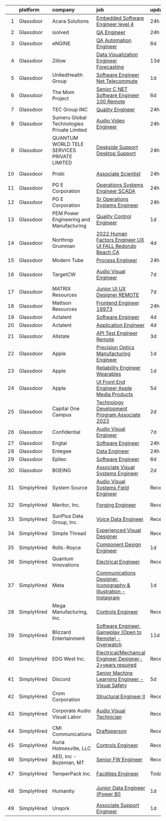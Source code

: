 

|    | platform    | company                                     | job                                                                                                                                                                                                                                                                                                                                                                                                                                                                                                                                                                                                                                                                                                                                                                                                                                                                                                                                                                                                                                                                                                                                                                                                                                                                                                                                                                                                                                                                                                                            | update_time   | location                   |
|---:|:------------|:--------------------------------------------|:-------------------------------------------------------------------------------------------------------------------------------------------------------------------------------------------------------------------------------------------------------------------------------------------------------------------------------------------------------------------------------------------------------------------------------------------------------------------------------------------------------------------------------------------------------------------------------------------------------------------------------------------------------------------------------------------------------------------------------------------------------------------------------------------------------------------------------------------------------------------------------------------------------------------------------------------------------------------------------------------------------------------------------------------------------------------------------------------------------------------------------------------------------------------------------------------------------------------------------------------------------------------------------------------------------------------------------------------------------------------------------------------------------------------------------------------------------------------------------------------------------------------------------|:--------------|:---------------------------|
|  1 | Glassdoor   | Acara Solutions                             | [Embedded Software Engineer level 4](https://www.glassdoor.com/partner/jobListing.htm?pos=121&ao=1110586&s=58&guid=00000182aa9afccf8af006e7a21e44e9&src=GD_JOB_AD&t=SR&vt=w&ea=1&cs=1_32ff32c8&cb=1660719660674&jobListingId=1008075044172&cpc=44CD5376B8534B8F&jrtk=3-0-1gal9lv7q2g8m001-1gal9lv8e28uu000-ed7cc2a16f95851d--6NYlbfkN0BQuJXpfawXtfhwzLerQhC04iCxGrelUvn_xttDeop7CMmG32gURwRxm542mwoFEh47rThaSUvEI6OXN5qxxV2UGEAlTXVmfiIvPlrBrEM-NYPhx_mLI7umDAZQJYAsEkk9rIfgaqGBaQB6UrdXmeF-k1Oh5kzj1BF5ra9EaN8GlclWZFvZtsCe_ACdNez0-lNV9iPqwBUCg8UHIJF3iIasmFkaf_tDixu31ZlF7o0AEmVIiVz3dVCsrR_-jOT50Zx2PzW0o6fgOYx34Jqr2sDCCBJrndkIMqha2-QhMBX7h8_QJOghixzDV9Br_6cMjg5LFGEYoL09xd2hamDrRZDxm1Pjp-enxvjUUic9ElmZvb6UbMaK_8cvxYtUTbnJVD8scE3bE2U9BZwdbfDhpcHHhvNcSswWmmH7ZCXCnXr_upei5xOZS7csehBAWZKq4Cpr_p0m8SXiLqMXFcH-TW5TqGWO-tgbRh8sat_ng600wbSkntfBE_TxIvbDsxxhAcoSX2WzYu7BzDXvh572s9-cy9IPLDElx5CjxAVaRQtrIpuLNv7E7SqxjjK_MALEG7oKElC9S_athFWNeLzDSR3H3QKsZKwA23_CysZ3AGD1wKHK32D-mxr-w2uck-RQzAJwCYGJ67NrENlELJt3Yahhvx_ZW0nY3DED58953QgGcmVDNN2DPg80xwsHritnNqrF1J1Cfoa9MEFt7F2Z66YgUo56fTrRi9BWByxtRvrozg%3D%3D)                                                                                                                                                                                                                                                                                                                                                                                                      | 24h           | Grand Prairie, TX          |
|  2 | Glassdoor   | isolved                                     | [QA Engineer](https://www.glassdoor.com/partner/jobListing.htm?pos=111&ao=1110586&s=58&guid=00000182aa9afccf8af006e7a21e44e9&src=GD_JOB_AD&t=SR&vt=w&ea=1&cs=1_4534bf9d&cb=1660719660673&jobListingId=1008074399441&cpc=0C139D4CAD5A6DB2&jrtk=3-0-1gal9lv7q2g8m001-1gal9lv8e28uu000-71bae4208371021f--6NYlbfkN0BEiXzCIwcbKr5ayBEkunnsXndc8R7OHjtGbRXojM3MoXlr7HGJXBB6IKrFI0bGnwWRR5mTZoqQ_kZq-PgjviKXlibF-aNQijJ3lM5iyvP3LYDA4T4yU8y_B1MuNDuKFv9h_KHN8yqtQLgbAyNwJci-4uJQO0Wvh-RxqCXoZF-u5eF1c45wVOgpiV9NazwBhuUAwnHcIFswDEnGL0R78NfuXRjGkAOajoKWyo6v_VCOJ45V9fp3K_GeQ7sHZMEG8x0ViTvYW8OAsctlnWQ9aBjpwYh6CBZlBFl4HVnBZY3b5jotoNFoQSAEDglFKWtOMtnCJVADcvfDpkP6AMaosOPS0hj1GX8Xj96Lxhmoruf5AoFS-W-mitE8KLQiEKxgn6w8p6ZNIfDUoZWutC10GQDSRt86e9Os4df2wWc2gGTgMbgz-SCeLaWrzbowRz5eE9iGeEVoQHs0Ln3G4AuFlFwedzdZH-3-KRsP_gZgU-hCW9xlg0ZMt7o-hCu4ayHgkLhAUIHo26mh44Y-bNmK6KiQxffdDZ4tur5ZAMMbbGTccWGxt4WmzNnw)                                                                                                                                                                                                                                                                                                                                                                                                                                                                                                                                                                                                                         | 24h           | Remote                     |
|  3 | Glassdoor   | eNGINE                                      | [QA Automation Engineer](https://www.glassdoor.com/partner/jobListing.htm?pos=127&ao=1110586&s=58&guid=00000182aa9afccf8af006e7a21e44e9&src=GD_JOB_AD&t=SR&vt=w&ea=1&cs=1_4feeb7e7&cb=1660719660675&jobListingId=1008065534059&cpc=C4A69CCDBB3B9599&jrtk=3-0-1gal9lv7q2g8m001-1gal9lv8e28uu000-5225850bfbe8d169--6NYlbfkN0CM72iPWblhTK_jhJfJxLWIuoC99VqbpyV49Itn1AUN0-11EOCsDA6xOfpz_HI8_xBuRK_Kn15BpUFXs_kBGLVW6zNknNOdzBSPJ5PA69juk1nthykIFtZNgoJPwR8tmS47v6XindvsCwyKef-sy78nYauoLeBYsVfnpSTXJ-r0FUcJju0ZeF6-9yGTP_lNWMCv52p-50jPfIknuniIXAhBV5vLciL62zo8FQm24BviVecGmGlQiBzBbSgkXDCayp_IBt4vHOea7uq1uDIgiuNVsPdDuhMWq0eCLMOpDQvmG3HDm1DS8tqeCs8xu33CpKXHZF9jfxksrcDM15E2472TionrHBq12FIpzuVGvg_f8RPlnCyYc7yc3Gojyq6zQWDDCFHrUQE4TP4LS1pkMhbIKWTppoYLFi00iiroRrJDE7S4ayHU9kh_Kl0XE6Rn1OSg7ARQaNh23P9066mQMcEMleZvTtosBZbc4hzWwA2rCHicxuD-u8FJ4QgswRYWnNjVPigJCBQKjw%3D%3D)                                                                                                                                                                                                                                                                                                                                                                                                                                                                                                                                                                                                                                                  | 6d            | Remote                     |
|  4 | Glassdoor   | Zillow                                      | [Data Visualization Engineer  Forecasting](https://www.glassdoor.com/partner/jobListing.htm?pos=109&ao=1110586&s=58&guid=00000182aa9afccf8af006e7a21e44e9&src=GD_JOB_AD&t=SR&vt=w&cs=1_e883101d&cb=1660719660673&jobListingId=1008050640488&cpc=59DEFF8D475298C3&jrtk=3-0-1gal9lv7q2g8m001-1gal9lv8e28uu000-2ae23810c9ef7b9b--6NYlbfkN0ANMurRYyPEXg08u6OamUd1Mvhk-zhFSGYIZgoJR86UvQ_x0FKK8TrZZD49G3rLjS88mGDcf8NVeeiugYCQbEPlXfgYkaWc_zqHP6xMfbDuzsesehu5vOGQYnpr7aRSAxocqvC66zpFH0AcQWqFWce1klK-5gvMyJH0LBs6SoBAy-4Ep1S9ItArFja1RxEKkvUUGLVWNaCKArsyE5FLUrn-6DD7uWVxeR5twMBc2b6JbXsu9Vvohpi43x3HHKR757b9LxkvOpZyasS8_dThAGmqZ6IiUFhVoqk42OsOlY41p0oqwdMpO-PWS5925dDfq6GQnAg2BxXhGK8orkv8jBHrmhtv0SBoMPWvkpxAsxdpyqgIDxsQZzocWflwvltHPMtu4PNS6028Pq13AmPmXjiCa1xtk2drWwm5VrUfGE_EB_-wpKBf1Sk97MkSSjlSgdfgRNwIqNnhtakw31c95uF2x_6hWslnP6yXDufp4G3GEVxgMe708DRe_imAkE57W3LjJRT3Axaaams_g-dLUhtwEgYdHdZu1JtqHeNQKWC9k3ckiyBRVqlpkqt6q2eyKSmaDZNlqjbemtWrTNpXpXE0p88vXuWQzagWrGnCAdz1yQHXHbWExCEK_7_30cp5OhMdYGTHNdd9435tx9Lj1IZ_igYxkr4zRxvGkwdIFtwsnJjakAvrFzu2dxBb0M-_IOkv-OB-r1xI2A2O8anof9dg0tnlfmEfrM0lb9mel1r1s7nkB5NqnnXQ3ZKP33uRGrTvEy4BhN-oX3Ko1F9Ivx_TqXtvvCD8CHnepBp3epOrnV0hhp2t8i0UUQZgwMr7Qqkk05fXvFVwHu-j9jtEgKXsm3O1Ca-9eAt6doaWwDmJs_0KtHGpra3K5OOuauGKPdx-gFFQDtgA5gmruGKnmwjLgoUDiAPwIBw%3D)                                                                                                                                                                                                                   | 13d           | Irvine, CA                 |
|  5 | Glassdoor   | UnitedHealth Group                          | [Software Engineer   Net    Telecommute](https://www.glassdoor.com/partner/jobListing.htm?pos=105&ao=1110586&s=58&guid=00000182aa9afccf8af006e7a21e44e9&src=GD_JOB_AD&t=SR&vt=w&cs=1_e64fd466&cb=1660719660672&jobListingId=1008071858726&cpc=63E4514951618C5C&jrtk=3-0-1gal9lv7q2g8m001-1gal9lv8e28uu000-6120c050a256e37c--6NYlbfkN0C8O9VKdOj_1Zh75e9_CvYhSsWVxS1Pvi5WUWhsf4w7FIc3O6B0uG3ldAQAeoX1goooQ21K-zTaMnitCxdNtGcQsQF7Pz0oh_P9Agj5MhSTpM8sQtYnWmCnuCBEn8o2LnP6mR6pgjmPZrt1Qnwpoc-h9LYey_m7QJA57P8CPGYdrt_nXdwtNrs0T0CeZxt_PTHuaYbjfihUScoQ8RVm1-WXGfcO6X0NgvDKsDY_YTy7Z340pCyWQiPXrflAKRniOoPkDo5LQfbCTSiHp90rAhEjNfTYg0EWZ6Rq-U4qSDt6CIzgijL3wF9wA6aNmvi1WivuVriUXEkbX-k6Si9mzyyfkWmoZfApzJYA5kafJEEvp62KnkFVzDsAjhAvwIsdVlauujD5Idj6XKfHjVC2BLV5QOeqCJCUfUsFSJVDtsq03aTWqWr7E2LxGDjwPA5W5zo%3D)                                                                                                                                                                                                                                                                                                                                                                                                                                                                                                                                                                                                                                                                                                                     | 1d            | Eden Prairie, MN           |
|  6 | Glassdoor   | The Mom Project                             | [Senior C   NET Software Engineer  100  Remote ](https://www.glassdoor.com/partner/jobListing.htm?pos=125&ao=1110586&s=58&guid=00000182aa9afccf8af006e7a21e44e9&src=GD_JOB_AD&t=SR&vt=w&cs=1_055f170b&cb=1660719660675&jobListingId=1008065548825&cpc=4F748F1840550ABC&jrtk=3-0-1gal9lv7q2g8m001-1gal9lv8e28uu000-1a91fb3bff00f303--6NYlbfkN0BDp_epf89aHDQhKpPegNJQ_ldQpEFZQsM9OcONMGxWx6pU56EKHF58QjVdAUvn2gUH0g3Y73SwIdQiXETEETh-rV5YLzVmPuibibLbfUU7d4WW09N0y68GNDnHZS-FZlPws88Ar_ZYrWlp977bRkMOOPzZF-xBvfEmxFB73eeH5va8vCJdK6az7nY27avTnOj5z3bgNRK0qd-gjZrG7fHfr9tLB15QZ11nr8jP7p8nRcl4BRQxVe8nYQGxljC1k_mK7RVuYT2SOYgbmB4ljP5utduMd5AaqpmW-sl2f7cnlC4d7HLRKIAksZOucCRaotZXQjGsyn88BOyozpM9ZVHtujokoKweHPuruNpxH-aNGEXWDGAAKIWnorO1W2VAqJg4KLszeutUaHwVyoCkLTS05ZXdmZckVRKuXYiUdOXHPo4PpYxSYoteuFeYKjpENpJWM-cyuBL7c92jhkEcvn54uhMgPvLUEXfj-4KTcJxIcNG5T3AuBhrCcOZg2rbPw4om_PmOiqFx1jdu15x31wMMCi3SFFhdNi3xSmcpkY6aC4jA5zRGtU1LVDYQhaS6G6BsGLozIR2bmQ%3D%3D)                                                                                                                                                                                                                                                                                                                                                                                                                                                                                                                                                               | 6d            | Remote                     |
|  7 | Glassdoor   | TEC Group INC                               | [Quality Engineer](https://www.glassdoor.com/partner/jobListing.htm?pos=130&ao=1110586&s=58&guid=00000182aa9afccf8af006e7a21e44e9&src=GD_JOB_AD&t=SR&vt=w&ea=1&cs=1_94043a46&cb=1660719660675&jobListingId=1008074500366&cpc=1CBFC3E34E2A31FF&jrtk=3-0-1gal9lv7q2g8m001-1gal9lv8e28uu000-23a2651ea7b0e2bb--6NYlbfkN0B8vS6bc36DTHGspma0udV7AmwBIJajZEXkYJEux8KgPmqjBA99AH3tqvDFkChi23fCQ9mWlaBQa9Uqb5EeS8wTnSXZxe3ZfuOIJ6-YCDuYPxm_z6NWGTL3Qm_qPiLJ1-bkh4x1tL46hpVJZz3pbXOz-8nuHztUAqMe2TE69H-jrLFIkudFRVpOz98S_3nYYC-wEfDDF6QZQHCeR7PPoWc7xGpbvu2YdA-AjUUwQm6KqfUlnKSELi5ioz1j3mWEP1NfXMTr6qJQBKpoDh7EadhRkDGUCY2__z6Vd76hKBW95VucJGrw8ETXI4ksRVSDyT54WnZYNGOS-J9a3RDVBlVyC5eUepIzRFzyKZf1qRVIXlzlSIKNVIpECQ7fBJTTpKprkeQogNO3T7NqhfUhp86kHp0ZvSstnqRsuteOcGdbSfv_7V4w2k4B0e91wfFU7hQj7MsABh5zzCNzpJzVK7LUPtslVyw_lfWx2jnoENEc3Jje-DMiEXeZx0RbSU3kU5PrTjV61ZyPwG4U5bTWXJSh)                                                                                                                                                                                                                                                                                                                                                                                                                                                                                                                                                                                                                                                    | 24h           | Morton, IL                 |
|  8 | Glassdoor   | Sumeru Global Technologies Private Limited  | [Audio Video Engineer](https://www.glassdoor.com/partner/jobListing.htm?pos=107&ao=1110586&s=58&guid=00000182aa9afccf8af006e7a21e44e9&src=GD_JOB_AD&t=SR&vt=w&ea=1&cs=1_82df1951&cb=1660719660673&jobListingId=1008073838240&cpc=59DEFF8D475298C3&jrtk=3-0-1gal9lv7q2g8m001-1gal9lv8e28uu000-da3b9b7d1be3f130--6NYlbfkN0AmhdkPW55Z5-HNKVFLI99M9GrkOAJIP80F6tGsy2tnFhyJbPfEMNceW-zJpZGbw9rG217TA0NdQDBiNYoKexhRe1wQTx7eKM92WFUd2B-FUiBKZaHD_bsm97ILlRZdVJfEvVR1tFkZyYjWu3HE1aOsOgfmkGZgbErllWojfIavBqBj3x60OgWz_e_lPUZBCN_0loYIgSsyl6JcspUvZ0c4n5VBifo-4Rx-a4gduvYQoZS9wj4q8M4A1rgIhwdDpwl1egzj3NwNB0uf4TXo2g3I_QjOjefxsJEooph8l0GN1z3xwKYBF8REU99SbP3KgrKYub0HEkvAQNO_8utSyqeBYHcyGHPiO11i0RqjrfhxZPl2dLKi3KZXxwlQ-0HuVV-VvrQKM9a13dOWMRDEEYLzUp2vN2AwGO2FIRoHtsmqfi9HsMigZko9nZRPPIvI6-Cjo9POyKD3TN8xiM1XG69jm8KCl_MtLw80sGJuKSkrWT5rcuH5gReu_vpIkUmvb2Q4VPeHsPtA7g%3D%3D)                                                                                                                                                                                                                                                                                                                                                                                                                                                                                                                                                                                                                                                    | 24h           | Baltimore, MD              |
|  9 | Glassdoor   | QUANTUM WORLD TELE SERVICES PRIVATE LIMITED | [Deskside Support Desktop Support](https://www.glassdoor.com/partner/jobListing.htm?pos=116&ao=1110586&s=58&guid=00000182aa9afccf8af006e7a21e44e9&src=GD_JOB_AD&t=SR&vt=w&ea=1&cs=1_ffc2fe33&cb=1660719660674&jobListingId=1008073635041&cpc=3BA4CE39D5B5DEF5&jrtk=3-0-1gal9lv7q2g8m001-1gal9lv8e28uu000-121879bb41a6141a--6NYlbfkN0CuPs7_YxKcrSFeECY3Kp_2zf9SovV6iRK_2DrktFz0qOmh4QpZjnChfB4vvF9-155JlmN-jQSG3QN0BsqdYB7SM9TPR47A9MjndBGq5lm-5cnxXnpwjLqovhsTLWbMmG-TPpo97gtq7VsiStWqFXkCpTWwugV9KHJYnMPJ8JGy6EVnkG7aF5AepOiCe8cxvhFd_c1r-9nAGFkxgD_01pFfmMgNDJu4FaQ9oGjk7hDbicGh0icU6itaFagwwdQ3e-Tac6CiqcOZ4KKYNnf5Ehm35MAhYvF1lK6X2IgSPfE4jyctPEqMJ3lKb8vf3LsZz2diQwo6zOaK8zNvL3zJ_E6oteyyJuqJ0FV2bv_EddUHshwTj3u5S9cIHSjbOjazIFlvC7KVK4eum-IbKD1sdZaQwkvo8CI6DtvRCU2fUMtzO5YoQa0_7qnTyMkPT1GdkYQ5HSJWEPcv-Hr0zga0tFFFgVQNJBS-wuZGPfqeoIJDIj8MTVWcY51OplA4-6MRKTUNMEnb1sS7tw%3D%3D)                                                                                                                                                                                                                                                                                                                                                                                                                                                                                                                                                                                                                                        | 24h           | Orangeburg, SC             |
| 10 | Glassdoor   | Probi                                       | [Associate Scientist](https://www.glassdoor.com/partner/jobListing.htm?pos=101&ao=1110586&s=58&guid=00000182aa9afccf8af006e7a21e44e9&src=GD_JOB_AD&t=SR&vt=w&ea=1&cs=1_98887a58&cb=1660719660672&jobListingId=1008073231810&cpc=E1C07D31E98CBB16&jrtk=3-0-1gal9lv7q2g8m001-1gal9lv8e28uu000-282ceff8fb38e579--6NYlbfkN0AljK1bZHF0ziQdB_tTgX3fJOwo-6G_fvHmNAIzJsGSZxWlUDxdUtPqKupY3ob3xgYpXGKXKJYCBkgMQpDBCjoMNLdhOAy1CcpIYT8C3jie7dLSHptMYo5_NvdK6YbuDIRm_kvikVCupameDRRTMzrSKMMQuKcbsKFmNuS5Nlf2tXX71HYMxuotxqRiECuvR-fzviVY-GCQB_amcu4JNpnQZIOdAlZeYLQ-tpfe2knrMV0XU_ag4Q87TtHN4Q_uy9fCNH8NmK_pje_TSURiFtd-57g2AxsHP5vCPPidd3c3zSPZZPTwpJPuUBTgsq9V_EFKbUln-fpKWOolNmItQbGCwvNeL89pKlFW4DwwNP3nHdhZWKY9jNaiwAftdkhbqwEAiXR-wTl4h8sKtmr8HhjUlpRyUjwB2ye67Rmk_TlgmtfKsP8MBKlLpStaItlFM2GFygclR5560yDrmvJF-B1gulx4JC8IzAZHbgK0ZimWsibJ4qfR6lzL7WZqyl8HGnCkQUFGOEO_AEi0Z430wsSxlWWQ7I1E5EoNfIL5R2iiuFEyXISWNdQqpAHSaqfnx0tTGachtsbgkJXRe231aNKF)                                                                                                                                                                                                                                                                                                                                                                                                                                                                                                                                                                                 | 24h           | Redmond, WA                |
| 11 | Glassdoor   | PG E Corporation                            | [Operations Systems Engineer  SCADA ](https://www.glassdoor.com/partner/jobListing.htm?pos=110&ao=1110586&s=58&guid=00000182aa9afccf8af006e7a21e44e9&src=GD_JOB_AD&t=SR&vt=w&cs=1_011a6099&cb=1660719660673&jobListingId=1008074778564&cpc=39A4E8CE329AB187&jrtk=3-0-1gal9lv7q2g8m001-1gal9lv8e28uu000-120c9438099de527--6NYlbfkN0Dl5O3UwlcwwCSNUOo_pIXFXhqhPgZDNLRFp2hAbMlfu_U7Fdo9AfZuTWJJfdwboLtpazVsGytT2Z4MLypvzs-wMMp2ol0ea75HdDJM-vLW0TuuijB0ytzoopGmPez5IRO1jwbJvMhHv5qRJdnuRYFd-hXaJeHORoDHyFUlrSK_yiSpzBc8ga8A4UsQpe_B0cR19iY7-9V48WncO_vjzX00EXsJNWgXGys1sBwn8_5rrWDvteCn_T2KUjve6j9FM6ph8Tyh3w5w0rLAa0XwoY67b7Th4slEIGgu_ws1FQabcItoofj-BpR7BxEYApPOUiB2J94sqSwqwwPJgA3DMYkmS9wiKrSRZ-yyC2Pw-lnTa0RmeXwLgVGpTf8mcqJfhy_Zmi_X5eXuo7SImgylp14Yo7P1RyjHw22TJqzd7RCRiT57jHo-8pEjVCQn5Wm2nsM%3D)                                                                                                                                                                                                                                                                                                                                                                                                                                                                                                                                                                                                                                                                                                                        | 24h           | Rocklin, CA                |
| 12 | Glassdoor   | PG E Corporation                            | [Sr  Operations Systems Engineer](https://www.glassdoor.com/partner/jobListing.htm?pos=115&ao=1110586&s=58&guid=00000182aa9afccf8af006e7a21e44e9&src=GD_JOB_AD&t=SR&vt=w&cs=1_be95e157&cb=1660719660674&jobListingId=1008074778551&cpc=F583A5AE0DDDFE3A&jrtk=3-0-1gal9lv7q2g8m001-1gal9lv8e28uu000-4dd80efff7f029a6--6NYlbfkN0Dl5O3UwlcwwCSNUOo_pIXFXhqhPgZDNLRFp2hAbMlfu_U7Fdo9AfZuTWJJfdwboLtpazVsGytT2de69uLPHR5jbk2ehXLWgGoB1l2dhQzqgoCFFUoLabTkRcSP9wd0nwjSSJDa6vqbFrqagasw08HjG8-AoZDY2wiI32ZaOta7-OHT8PDEQIiVrL7HUI70tOq0yKrYrM-NBy7lUUwW0Nj64YtcF5IpIShhJnHaqeMEdb7d7F8OD0t88tezIiU-OJTEnYjBsk5u7tUcdDe7mbX3loiN6VuQvq-hatciUe4GoqnE8gKKWN7jZLwpm7oPEoXDDwv8feM4p0aO3Q4UN4B7EtSOrvZ6kvEO4w21DOvt7wnhwCgrEjeM8q_UthotWIeEzDnMND8jnYaCXAbCzDkc10eZupI-nedkDTWLjW-e3YkLvPfRJtu7NdxzAF4rm18%3D)                                                                                                                                                                                                                                                                                                                                                                                                                                                                                                                                                                                                                                                                                                                            | 24h           | Rocklin, CA                |
| 13 | Glassdoor   | PEM  Power Engineering and Manufacturing    | [Quality Control Engineer](https://www.glassdoor.com/partner/jobListing.htm?pos=104&ao=1110586&s=58&guid=00000182aa9afccf8af006e7a21e44e9&src=GD_JOB_AD&t=SR&vt=w&ea=1&cs=1_f0f7b576&cb=1660719660673&jobListingId=1008072017471&cpc=ACBF47B84C432121&jrtk=3-0-1gal9lv7q2g8m001-1gal9lv8e28uu000-87f0b8a78869ff4d--6NYlbfkN0Bzkuy17zoNwKMVjyusHhR7JNYo3SmelKzW8jp1Pa4Tk1PVhh3t18es0JjodpJt1uByf3aeFdeI71SU9T8ywoI3Whyu0J3mPitqAk9UAS63De8rPVm5v-gjo1LL2cMzNVyUHnBPU76zN2UfsbabEpWvpZ9LpOvOzot8RK1qZ-rBlORnS9HLbnJo2S_3yDBC72eUyFWaN4ew7WCbaw44TJsaC72OffNs94ucChtHVsmFKu28P-cZP1x0MW-8c1CAtny6Dg-VDJPAlJToh4HqtNbUBYSa1EpjWjJgrSxcjFwGPg-38GxPxmMxYE5XtFcetiG2oQtP2tqq2wqnuWSBXS1uldUcGWe93zESohAtmpHVRLJqjLjpl7hdLKQ5fU2biDnlYw0AoYz1lAfTS5h1IY3-NnB4XX9dkJUoB5mGMg0u5Dpc8kTHknrO0Rzp8760A3EGUDX8gjqgcnEJdcshttY8IOxIITi47eljIN-uxy3VXBpY41mDcEOFF4HkGMV_Eusd-oAKyPP9jQ%3D%3D)                                                                                                                                                                                                                                                                                                                                                                                                                                                                                                                                                                                                                                                | 1d            | Blaine, MN                 |
| 14 | Glassdoor   | Northrop Grumman                            | [2022 Human Factors Engineer  UX UI    FALL   Redondo Beach  CA](https://www.glassdoor.com/partner/jobListing.htm?pos=112&ao=1110586&s=58&guid=00000182aa9afccf8af006e7a21e44e9&src=GD_JOB_AD&t=SR&vt=w&cs=1_4f48822e&cb=1660719660673&jobListingId=1008068169758&cpc=D2F1DE17EE1F43B9&jrtk=3-0-1gal9lv7q2g8m001-1gal9lv8e28uu000-0e4ba31e152dc1dd--6NYlbfkN0DPf8Tf_oakpB62WadId2dzQiWExtALTi0lpCM--zHBL1trAzPQuAwgzTcxgh9ia93BtOsl55d2x8BPFo1O4fsohdtJ21Khji8b3ncY5BokjK7q6tBj93Cu25SjCv-m6u3iky_JkTOjZ0oQJq-trpxpiIRmsPqfVGkxHNdn72PjL1h-8umylBk5Q2bSQmX3JC3KSnAxphsBQtXIeo7ZRBbW2w9VXy1qGZC773XTs7nV6FACmMi9yiyID91kt-hfprwjg81XOMU787uqMxQmGBb8zjfuWGKQIU3eS_PAGa_iJ_Sb4FIjNiKhbc_Q7apPM4HoKhu3KD6HHdOR5nX4QOEs8tELNaDSHo_9UaX4wWKqllagQ9ziiGuZc18Hoyj7zKHM-BoVat7DckYOQCiLj_VCTqhkTBR6MnE0uWIGRaCWoAX0qjPUX4LbFduMdTlwMwIG1Z3Zxf0k94Ts5cPxqpwZDTyf5Pn3TBhYdJgiyCRiwHxgjbaN0RblVDbZXb027uWWVKHeZg75rQZQiCZzT5gNlDIxzqLKXr2DwLayzAKQd-991dO8p-PpWWnBWGtWReigwTwiK7xRSRhIdsnoT61INZgDMyEZKVQdHrr_vWbXdL-18B-4n_ocT7MRxtcWIAs1ImZ62OFo9dteCqYtZNWsAPm58lh83nNc03Qc71DfWHSrpDf0qETFx8PN1DG1dqk30lYeTp-L8X_F12lsmCmtf9mNk_jHKbvMdJaiVBKsIYmN8pmD3laiRbL44Rq9odvfVvj9BqJCrRsx5raA08YqM9iwunEDDg1JcmPMLB7_HMRQ4zayl3qDnvHEK-gojsuaKqVSgX76QG4QCYbyVPnG35VKb6WwSLz6Kd8vzJpKW4sq_EEqu-hDttiwndy13MTxOOadHdwCXFeNDLBphr8dweSgNneMruxjzelPVnFqsA0UH6JsahIm)                                                                                                                                                                           | 4d            | Manhattan Beach, CA        |
| 15 | Glassdoor   | Modern Tube                                 | [Process Engineer](https://www.glassdoor.com/partner/jobListing.htm?pos=113&ao=1110586&s=58&guid=00000182aa9afccf8af006e7a21e44e9&src=GD_JOB_AD&t=SR&vt=w&ea=1&cs=1_92a94be3&cb=1660719660674&jobListingId=1008073533842&cpc=42BEC95245890617&jrtk=3-0-1gal9lv7q2g8m001-1gal9lv8e28uu000-1f0944028d517989--6NYlbfkN0BsJhGoiBqp8OVUOYa7VsjMC3l7DUg6fpImf7PoZRCl11wOR8QJVLwplDY_MorZAUNsNIbAcErPZiGfk0qIc15S4jB4Sd7cdr0PKzU12jQSiCwf7FHXgEgk5XbVQceVzxVREDXbNJmDq53mki4k7P6_hrFNGA0IaDU3YN2HE56WSnnazoeJg5hmExWUfAHWWp9-9_CrmmWqVgbvUihXeCNoouw95tZOItdyJz2ea5S8dcFzIg9y1eyMSgsOBGKzBD-jK5miDhw6BDCM-6enSE786sCXg323srtinZ-d6zm6Aj4vp5Xl5atmenkQrE_E9I1ZiyNKTWnhtWuEm6JHJ-1_47Rpif2eh9dFBRJthsvmzQaA1nSMSXov-5iCiBh_e76mHP4Zrf-yGExj5jucL_PynAoqpI_k7SGBQVF4TH28aC1qbsylI2ELO_5PNvVv90gpG86gPZA8TFRzNDN_2g0G-VndmP90dWtYrzyKs09NUEEE5VF3ll9CcVfI9iCxdJo%3D)                                                                                                                                                                                                                                                                                                                                                                                                                                                                                                                                                                                                                                                                      | 24h           | Michigan                   |
| 16 | Glassdoor   | TargetCW                                    | [Audio Visual Engineer](https://www.glassdoor.com/partner/jobListing.htm?pos=117&ao=1110586&s=58&guid=00000182aa9afccf8af006e7a21e44e9&src=GD_JOB_AD&t=SR&vt=w&cs=1_5e31d8ee&cb=1660719660674&jobListingId=1008063552649&cpc=0C139D4CAD5A6DB2&jrtk=3-0-1gal9lv7q2g8m001-1gal9lv8e28uu000-19483a875f1dfc55--6NYlbfkN0A6TktYCN0VG50lat1bxG6ZYGRoV5Av1OVF6J5hGgtfkbuLupBOf1hB4AfOK0qYtBdcRfZ6I2ybxGk1c5StMDlI6A5PcfvZCtY7g7Lj8L38nUcZsV3WPEeIpEEGORQx6-cpD4nJad0AEFqetum_sK3JE7QdgEEs26E9YwNIfNTbK2MMOb-cotho0tdzCKWlef1QB7Q9cyAVdkQWELAv-4AYq1nzbW9IFLBKvDadH02pcmIAEDiPpOYm1H-P9fqgoc2Amu2QhndGSbJWDcUZ3dPUkX6eJcgZ6MwLzwWA2AkbPgtCMTKH4Q5YroPdwLIYQgMmpGhmMF96KRoUou22d9yp_Newyw4PQ578fE7RIe5pD6-j-P_zGzSsIq1s0S_-lBOWozS9OdIP8GrWf_pz-ZOjaIkt_B5L0Qwized3Rai7oGNZhR1iAj7QRVt2k0gAudQ74yNtZnDNdsOACLTBZUjxVUR-RVL-dPBV5fBEBXIONa45hS2k7-_hEFM-WzVhdLY0vJdOSOm_HgaV1JEhYb5wn5MxvUXLRERmRFSgatcfp7OZnZQKWNE7MZFySro57GRlN3eH-pUkij4DjEIQ_7yx88ohPzPsZcQQtvdJlhr5OdwV-ZtfowjuBY8HWKjpx6iLEhmAHyKyxWidxEEccryc1uVDWiH68s1TRWTvfTCnJUymbsz2ZzVaB0eeJPES1fGvu98QAJaRNg0cldOFPu-KmRYTkdMbPMs%3D)                                                                                                                                                                                                                                                                                                                                                                                                                                      | 7d            | San Francisco, CA          |
| 17 | Glassdoor   | MATRIX Resources                            | [Junior UI   UX Designer   REMOTE](https://www.glassdoor.com/partner/jobListing.htm?pos=122&ao=1110586&s=58&guid=00000182aa9afccf8af006e7a21e44e9&src=GD_JOB_AD&t=SR&vt=w&ea=1&cs=1_44880494&cb=1660719660675&jobListingId=1008063613141&cpc=32EE424DE2B657EB&jrtk=3-0-1gal9lv7q2g8m001-1gal9lv8e28uu000-93ed54646864d401--6NYlbfkN0De5ppvndiyxA0pMSLQzOe_j9Mra0KF_8EhxTxOKXtZIfhM20E97mGJ28x3XA14Fw347YOZu9H1TW3cLCgiKdU9XDBC-yui81Ij8BUAH8nl8ee4EJiqTqxlFfbk3D2KluRYfYu0o-hUQvrSDoDGqUIsSNBqgrVpxZuBg9O-U62m1upbkFW5GvtmWapgc5mXHrI2F7_O_Ci9sgtLX5HPItWxCloq600sGoYIlum5TkeUTpE8UIT6oZ6ET2T5X8CUmgEMSqn7TsMmim96iR_8vYZtHje5c6xWawKbrDcxJusEYC6PtdfVDeluVRwuvn0l7V_WvwwNyqBns8UpDJPkl1h5ZTzNfQL-oVNbsXbSoyf-cUjotTZr6AuVDK5XuJ6Bhq7c35JIz4qv74UdW29ny_-pa0zCZ9W3I1AO-UQsD8eKoEv6M2qw4Pp9ySrWw7rGsIJYy42ULIdJdYAjmuF5kQsuiMKfYEIVVAm1teQv9TrCEYJbjR5V6Wmhs0Nahfw66aKDnDpQdy0n5YnCjVZO7jGO841mYW_6KHrniYDSxK1Ytw%3D%3D)                                                                                                                                                                                                                                                                                                                                                                                                                                                                                                                                                                                                        | 7d            | Naperville, IL             |
| 18 | Glassdoor   | Mattson Resources                           | [Frontend Engineer   19973](https://www.glassdoor.com/partner/jobListing.htm?pos=124&ao=1110586&s=58&guid=00000182aa9afccf8af006e7a21e44e9&src=GD_JOB_AD&t=SR&vt=w&ea=1&cs=1_971b3cd4&cb=1660719660675&jobListingId=1008074116931&cpc=56C4EA4A1A191A49&jrtk=3-0-1gal9lv7q2g8m001-1gal9lv8e28uu000-0a00a1491b6a5ce7--6NYlbfkN0DoFs6WlAcF-9rlb0mQNJgEdO4ygxmYB9kVlugPervFNJgAbE9jgY8GUQwiNDcz4EUKR8PdUcyf-VNWI6AuDvUkfxpNhtGaNV5cQCjdB051Mo02_MpHvgyOZvIn0ijvxKvElIJ4RuI63bP0TH3FcrNAG2S-xyoC_S9UwtJ6BNM_w8dMRF17Vwi9n_DU3ijUHfwyCUT_6CU6U2Zg6oihzkGMx_hjl9nOZXY5Yj_Yu_-eRtG8jZXMqu8kJcDFlDSgJGxDOcnhY7UTH1jVpswhfkllRxakADABdZJEw8yTwl17vRo_IF8VkgzF8KMFslpkiGGRGpywmiWEHPpn6-PQGhyrlvcSvmmpaSqwkQR5aJohnoeHyIn7vknXBeuv3Bk-T3UJMIJAzPfCecZBFf6k8MPeVjdSuwVT0iaKPbx0ZjJXiWBGlYGcGmHFvTD7uP3nroFTHhcC3l2R0UdI0kLcbnEfr8hDAcvsLQeMRk86fYx4MX4qG6GXqPu92JfYJT-B2Js%3D)                                                                                                                                                                                                                                                                                                                                                                                                                                                                                                                                                                                                                                                             | 24h           | Boston, MA                 |
| 19 | Glassdoor   | Actalent                                    | [Software Engineer](https://www.glassdoor.com/partner/jobListing.htm?pos=129&ao=1110586&s=58&guid=00000182aa9afccf8af006e7a21e44e9&src=GD_JOB_AD&t=SR&vt=w&ea=1&cs=1_91f3e489&cb=1660719660675&jobListingId=1008069385437&cpc=C4A69CCDBB3B9599&jrtk=3-0-1gal9lv7q2g8m001-1gal9lv8e28uu000-05d2340cc48d9e70--6NYlbfkN0ChYVx_I3yfZ_JDY3EFoivtqvi_stwnZ_kRt8Dowt_l_d1ydueao4NE-oUleRJ4yhiljLXoiEJTIRonyO_v19RNwMFvJy6EEjovESjD_d4SxtgAj4XK_yXB0wPnR9jJZIMYMHZdlCw7sJUU3totWR3w502-0JRkh45-uRCngYdu_REdTZVC7puODnpMmYUFzgGYEei1W1ngOrr8PHS3ZYxwgpDc_b7dWBtpKY20lZWYmRu0QPB2Tz3arYOCXLNVmQHxubH2ckbpFaytdS1yp0vj9Ol9auD2Pbg0M6SCYQt1i7nlnEEFOqH_8rrJXKMNP2bP7-FRQOHJLZmKw8JAZ19uwaPiUEKPN5jv1MKX90tyV5lJR53PSy0K7zvMxBoWUgRp1s6wvA48ELbPK1vxOM48EqUX_AsMRWhZ1IJTaiAkW6XnbHZ8Biwt8ZS5fy4AzbmroPFxkPkTmAZtFyNq_Csv8JivPpV1x9hx904CyBqUFNx9-gbrizreR1VSuf-foisgRL_HVjVPiK7nH6W-ajdMXdgJNaHp2w6SkuIITKgzPo0DZJAj0ZQjeDRUMOXYWwLS4Mh5Zxob8zI6hZcN7LI6gpaDacfePYx2SjJFEyHQQZZfl2icik5_dcyb1OtE08alBXs2EAUWqAbEwJH2d-k5B96WeCGNTmGzW-8fHH8KrExZjlCQmeTi_nucHs32QqA8mWtSSQDBcUqtyv2QxwiwchNkDnrUfu775Dojf4dvRECPAbXqT10zFZ2CEeh9KSMVKz9rUauyTTvC8YnWJOl_ZSJnhDt31LaQ4NSE8_fchCufS7lNPu-ezcvvDMnggxOBDqhIT_3knoW-U4yw9QpeG0IDVcRy4MO9Nr7ULB7ilUfNxfy1RzZj2c3xS8rfWdUIM6Cja9EAMtqBobiTn6ghyVv7C8TmOnz5IoPCQ6lRuVsTvluf-Rosb_eizpSujHS7tCc-34jviXVjVCT-wnmB4sRVFvA0sYw%3D)                                                                                                                                                                     | 4d            | Eugene, OR                 |
| 20 | Glassdoor   | Actalent                                    | [Application Engineer](https://www.glassdoor.com/partner/jobListing.htm?pos=128&ao=1110586&s=58&guid=00000182aa9afccf8af006e7a21e44e9&src=GD_JOB_AD&t=SR&vt=w&ea=1&cs=1_ef6b8d29&cb=1660719660675&jobListingId=1008069385742&cpc=7F6F94E2229B3AB5&jrtk=3-0-1gal9lv7q2g8m001-1gal9lv8e28uu000-6c4d7a659804d311--6NYlbfkN0ChYVx_I3yfZ_JDY3EFoivtqvi_stwnZ_kRt8Dowt_l_d1ydueao4NE-oUleRJ4yhiljLXoiEJTIREOz70tyKGh7ptnn1O60egI9KsPrliNH6r7NLU52GsUt6_Q6Qwy17LUXZNjXXpwJORao0Mnv5bcq4ifDFGfmTi9Rskgx5zI4KDEjPHnLXW0QO2BkjqjwlhvXVOiWhR9feJ0fyy2RGlJnTMLNKfyXTP1RVEJf9ldSd5SeUy8Y2B3UXbbjDI9bTCbhKQPboRBt9eMX2flcun3xfle5OHIL9KE8h_xY0WUVgf4ID7PTYxSH3Ie9V2TjF7Yy1OHetajU4DEEeOYj8nl5F5QuHmu1aOZ_X36sEmtDbijsX0TYdUGGipTePx6D3v04gek_IJh7D2oBFNi33a1bl9LMabkbsgqyS4FtxL680WHORXggoYV3t_sGuwU4feH5WFY-mVMj-AT5taiS8zMU0_sz94vD25g2KchEKPArjODBU8ZAAIpN0dRYSpU_V2uFTfa04PFa1XGJ5Vys37-dBEyRr7VSiZFR8xMhzcODkEgBrZ1POc9wvfSfGPhBqh61_p3htEjNfop6md87wSfeXqsMMdnBofCRIaxEir_3nufWcloI_JqWwxQwdggYZV4eohbma9otI6gW9f8VwbR6QMTNEtLukeG-4qN8UyEd52XUXveaC2GO0zYSnnwVlOiILyvoCvIJLQEeZKZHSkoegRyNk49-DJfRfrLUAWanZ8JDQEbZsROetS0FOWsuj6MQvHOgko2KM095oE9tSc9SvksT4MfszmRcuf0bcCkweyVpo_HZmkJv2RXCtvkwTu89r-dOh9MPLG6nG0X0oX9Rt4TNYxdeDt2hhwQ05b1r6GmjqUFKLCd1VG1m9nvnIiHig9zdUl394hF933zUtZAMdw-kQEUT1T6Rkrupe3MgNNc5KheKcvkVbxU4bt1DpaNNJzvBELIeRML1aziM98uCSFoa4O806A%3D)                                                                                                                                                                  | 4d            | Novi, MI                   |
| 21 | Glassdoor   | Allstate                                    | [API Test Engineer   Remote](https://www.glassdoor.com/partner/jobListing.htm?pos=106&ao=1110586&s=58&guid=00000182aa9afccf8af006e7a21e44e9&src=GD_JOB_AD&t=SR&vt=w&cs=1_83a6a31e&cb=1660719660673&jobListingId=1008069684327&cpc=3BA4CE39D5B5DEF5&jrtk=3-0-1gal9lv7q2g8m001-1gal9lv8e28uu000-db5c38570c30598e--6NYlbfkN0BLH0BMQoDn-yw6Urt952hBm1JLFZ7WpBxND2cMIOjOqbFVk94wXfJol2fCSe2VsLyMUnI8q0UaOuo3Mxm0jL_seVeaHFm4IdhQoLHJeDhOUG96UH5CogCHzisvIRvd3jBqyQWFbt3rojwYy36nN-o8sQfxsuGTzpzUsi0FHtu92MsYBvW6gPFB5OacmwI364Ad3qDuPFcJzZ_6IC_us0szUxIBDRirP46_CZrBXrrq3b1JihMfsNkdIbE_U81VzNLyNVm1lwq-c9pmmTl_dmsIwdu8gqh4Cz9d3ZBvkcoEyjSjJ_Ds1sSj44jDJT2-tbLU2zHR-Nx3qnKp08XTSz-lvl-95_JgYwtlbTAazlgQN8JSFZoC5y1iMquinTUGdmSOHm5fXFolj9VKrhnn8C46vEliGogpXtOrqQtSjrEN3N23ZCJR7Xxs740h-0fmrg3iTJ_bsgbdLi-iEzIv3gH2kxYEzLenS48BiEROuHll74G1agGPU2qxlOa34itF4wk2mk2d61fVZjqJLH4FFtgdksbUgyTeHzMj6lAZRlBD2wKdjRJAcsVUFvkmzWORskB9bIjDp86m5eMFolh5PxpzglPu-N033Sn90cisvj9wusD1Lw_wLLDs_mx5lW8Lapipn18aYXffsNy_jKFVcYL_JGCOPkmfBUW2bOb3xRz7wAfFaECeuX2Aa53eLVBpttH7TI9L-R9XEyH-U46y2BGBfizwd0dO5BdL-gA4VYPndlkKZT8wAz_l6nx6wZgTeV6_qi1qQcTDUuy7wbaaoLWbtuIOiasuRIFZkC-QlEbNcQ0SlICCPyRSDJPLTju5y7heha4XF2Hhe7JnkLt_Hu6L4sguCcakFS_VIf7ZJiDR_Lahga3NIbX_xTyXvLEOtORJA4-eiNfr8nrKYCQlUNYxrc2OilYxLLOZebXGQuZ0JdKoFkNDHy9kSeyrjuJo560WXt5OVkGAfEzNn10RMvpWc4PBeLXD_RgDIfQcR4-9h-ztQ5lYo7fbhTqRx44e9NeqZ-6rMoYybkyl5RwSRy-uhRF1WXeJdBCnRtPmxf7FnjId_4XHRTvnxsz-3WW_Fp6OzIAFk7XUGA3iK7wXN1UQHh7vN1qsTmfoFMBckpVQW3XvPWnNm5j8YqqtAFvNt2g%3D) | 3d            | Remote                     |
| 22 | Glassdoor   | Apple                                       | [Precision Optics Manufacturing Engineer](https://www.glassdoor.com/partner/jobListing.htm?pos=119&ao=1110586&s=58&guid=00000182aa9afccf8af006e7a21e44e9&src=GD_JOB_AD&t=SR&vt=w&cs=1_e9c78628&cb=1660719660674&jobListingId=1008071334746&cpc=3DB599BF2F4828F0&jrtk=3-0-1gal9lv7q2g8m001-1gal9lv8e28uu000-47c5e71f8a45c7e5--6NYlbfkN0BvKrLyj5gPmtZO9T8euul8TCxuuKNOtzRJOomxnwSEodTz2Bc-sPZl8WPllYOnI2gUVwe2DnC-YinPFfmLx2ryf6lRE9PTcQxdnYp73CRoVo6st52H3JoEqhc2giWSaglRYOUBrOZ2RUx65U4Ib_x214jOy_n_CyhXQtuBUJGjecE7nPDcAq0mCUsX20IxJA05dmhIp-11Zbz1j54Pn7xYRjSCKI54KE6OPff1jdmQNqUpP3XDhOzHYgs9bcNIB7KvJpaXTwRnqS3mXQ0wp3tau2ZTC5FaKw9raOSPqfCg5I5rTOxjzd_aaLE7hJkHKvTlq1189g418xEL_0059hMono2lrcpnCxbRCwkBnrwg5CAVW-ZWde1rTMxcBtiKrMkpF02JuQOFknXbFbo42_eRyM8j_FZHPVM4Vd-i4UEl4X3sxSroNdFxqP46Vgtu2hjcc4H5qSvNY-rlbVfiinxcDt92q_8EDLkWtbpjMaIF6cP3O7d6UewWOllCzDNOVO4533cK9yBFgvHQo7nXusJ8auJgaxCkKWpp0tP-WSyIZXRXYAbxTPaNzq0VPLsYFWEGyDEEjKW6JnUxIdCqEzI5yd3avczfVoLOIYWG7smQgowO1Jgea639e3wMLyEPdVIfkZUGBVG3lBU2itvoXZeph0ajEAR97JfxVCqO3p2pvbxUDJkCKsEVgnXSmAkbptYb8CnjO5cb6oRUVgpS0eQoDpZhvCf6UxFA3iXfHQrlZGzxPfDxS3wGJTqQlKUmRPqBsyHDZaLa6Dl1FIhWKn1iiocvynFJzXll89Zyu28fA3UbP5chhUEZZCwsvfZ17H2Zjx-I7ZSpfggJaxFdVM3HC5Z8kUl1jH_HxXnjBhZMg7JayxabKEy1ElJdcPrdTbuUDeq0dwIaZhJtYMKL5dfORPmDMsBSQLRI5CbeAylWAaFGqgtHIrijQ-icvxSgTo7-1n0-c5rdtAIk8BEK4ClEkmqnPoHU9C0%3D)                                                                                                                                                    | 1d            | San Diego, CA              |
| 23 | Glassdoor   | Apple                                       | [Reliability Engineer   Wearables](https://www.glassdoor.com/partner/jobListing.htm?pos=114&ao=1110586&s=58&guid=00000182aa9afccf8af006e7a21e44e9&src=GD_JOB_AD&t=SR&vt=w&cs=1_c0c5f554&cb=1660719660674&jobListingId=1008071334887&cpc=451933188B21919D&jrtk=3-0-1gal9lv7q2g8m001-1gal9lv8e28uu000-e79b8866a8cd51ab--6NYlbfkN0BvKrLyj5gPmtZO9T8euul8TCxuuKNOtzRJOomxnwSEodTz2Bc-sPZlPHrT5BCwu4TXj2j5B8wYjohN1UO1YLmBIKsbd66vR6ElLTarO8K1dETptbZ-DL1VGlgqbIBnP58d316miIIKzpw69EEsaTx2MbLdtg9TP0QXCGuxqoKsVaVv70t2OKeGO-k0oxI5PUmuykpJ7JakVbWF-7v7m8gjLS-Gt5QXS6xLV5z1w4gXPrmpnE7SiK0oaZSWCr64dTPT6d1kPkHhPmt4Jj-WgeVDpXe60EQPPnyVrrrBVST_bzf86nE3OlSkKuxeas2cWbHCKIU-MufgRFSeJcSQ6QDhlbuoJMHPl_0hjdtEGspwdhS6LXHpsLU49H4eTEXrln35rGmvobQfZ3kh24HmWUuzFNIU6oRU-CAejBFDabsWl6f64NFCvVPr_spSjthuVsL23f_CLObXB0TB4Inh89N72WqmErO3gpN9kTE5FqFHhVjiTGFMsyfRscghgj1_RYDjbO9Oitr8CDMJqcuBcCeKSitK7M59pYQLffygqvIgfWj1UxOV490i3p5u28KMsCFPuDrzJuFbM1y4MMwYQ4n51q4cB2pJlYc8sjJWq5cjJGsDTB3l6kcQN5CzXlPbiWjmBjBav6rCtEpvRHqHSRpEgYu0lYnZeN09g23OfeP8kNyMlvLyR5yOTRGUYU00Y8oUDBXt-qOdvH7LS9Z-4zCkigXz_EyU0sQMatC7ho87In-hhuLHjnPFypDfcLOrSx5uU6J-cKYFGrqIZCsqwVfavxwnKIbUG7_1QacYd7xVTFTprZs-Vzj9XN4a713QVbu58tH_N9Mapnc1FOR3QfN6zEIMDSaKZDq1jbwy5pKbCnxxzwhD4cA7UBL-nDrzdKTs-rTT0Q8nwFsKIMO4tbo8ldc5MmBTD7Qha1XtajL1zMa5-LHiZhxMa1yyWF74uWucKGqJyrf0CPJk34XNHy-Y)                                                                                                                                                                         | 1d            | Boulder, CO                |
| 24 | Glassdoor   | Apple                                       | [UI Front End Engineer  Apple Media Products](https://www.glassdoor.com/partner/jobListing.htm?pos=120&ao=1110586&s=58&guid=00000182aa9afccf8af006e7a21e44e9&src=GD_JOB_AD&t=SR&vt=w&cs=1_16b8b310&cb=1660719660674&jobListingId=1008066606073&cpc=2CAED5C921A5F994&jrtk=3-0-1gal9lv7q2g8m001-1gal9lv8e28uu000-44c9860eaf404cd4--6NYlbfkN0BvKrLyj5gPmtZO9T8euul8TCxuuKNOtzRJOomxnwSEodTz2Bc-sPZlFpP0h5lDivpKXzcROfngb__UahT2S0Trld-8kpSLHcIQoiEqHHpD8mEN34_WUm3IzzViPH6w9VfLnSh4L6EPryAiQLifWuXIsyITT7lwsngeg0vh6nTI5Jl-_GbK_Drv5F3j9qA5nOdjJP1li3gB9J85IuKSYwlQQtjoqWPGHFmih894c5Js6W__MgoGTQrx2vsxMfukLEnTKicSaYlhEZZumUc7rfuOaRRJ9P4eVkYCZi7Ewd6Hc2fPcsWNWUg6mDQojyy9HRZ4R9JHIXAkc5XQ8YzMzJmtgPYdqNfnzpZ8DlZ-Vnpn6O_T6KLuc602QtMcaV0Cdv6SiOycCr8jv2yIlx7poBPwF7JcekBpwwdeFdQspdUZB8f6MPp94WpiMLl8G6je9OE198fk2YlNY3wXEHn7GcjALvErkW7JGsZSHKdQSJqJUVyKQ61JcewMqgB_NB8kllcIy1n9L-3dWb64fXJrK0JZroi5pVZ2DV8u-Iz3v_ejfnPvj8HaeHtLku3h_Q8gqgAc3_EkGc0MqPNb1gU4J_ys9BChY1wU9uvVVXCydYesqvDOBNPg7-5oU9PYXa9LJsICb7BeZgASjsCOoYw52Ho0YfhrtimHgpBzP_PF65dfzab5XP8wteDENMpJcNRjiKqi02k_bvZRxFLf_9EzP1HtxX8qficgBfP4E4FCKLKqinz2byYlEourKrsnQx2KJ1ideJGNPBj2KvjWDN-k3jtAY_cODBilvBsak3eC5SgbQJrOsG7hOctu0PfzwktnAyknLgSWS8wk_SdC8_8u6slO9cOk7RjKIlEapn_SO8Ih0CaSo9_YRtLnfkYzsqUqd0rmkrjmjHSYBM8cvnAnLaCG8cZo-xFAwCI760GAzjE0TQvF3eQ87LNdhIajvxzob9Z2ATXvkNeZFUMxGD66NOhcfzze6or8_p4%3D)                                                                                                                                                | 5d            | New York, NY               |
| 25 | Glassdoor   | Capital One   Campus                        | [Technology Development Program Associate   2023](https://www.glassdoor.com/partner/jobListing.htm?pos=108&ao=1110586&s=58&guid=00000182aa9afccf8af006e7a21e44e9&src=GD_JOB_AD&t=SR&vt=w&cs=1_894bcdc3&cb=1660719660673&jobListingId=1008070971067&cpc=3DB599BF2F4828F0&jrtk=3-0-1gal9lv7q2g8m001-1gal9lv8e28uu000-c7c1e7e270ccd62c--6NYlbfkN0C3j_zLGvpMLCdiZ0WC46XqVTA1VMZzOzKXPhAXwYlrNb9EbKZEg8x0tL4Jn_n-27VD4VVRmJSzkKJ9h2xqqjoGZk4Q8io5Kt-GWL0Ewmh0mdLLmLR1axr13RfryyRQkk4mIB1mPhw8PwC6TWKLVF5QBRQPcvr9kxrpiZ_XA9prny-k4uVuRADzpRnYSw5ztntYkqhIDl4uUWNyJriIZQlFQnZ4ATQ2QW1mOiqUpLP6w_YPs4gL7DjrflRIlxoQRXzOeTgCXgJhGJw8uNL5nMKrJVB1mqQV83fFwg5ImJUim9hKy5NQOVknrC_Lv6j7xxLPc9-RE0wh2P1CLKr04spglBi7W-1TbRKScUVnTozLqZpSSghM7u51gSzkuwVtuDo9A0Bsrso4M7ut7LksnJquVuHmw2ttnwPd-OSBFvhQlAkqlLTAuEki)                                                                                                                                                                                                                                                                                                                                                                                                                                                                                                                                                                                                                                                                                                                          | 2d            | Wilmington, DE             |
| 26 | Glassdoor   | Confidential                                | [Audio Visual Engineer](https://www.glassdoor.com/partner/jobListing.htm?pos=102&ao=1110586&s=58&guid=00000182aa9afccf8af006e7a21e44e9&src=GD_JOB_AD&t=SR&vt=w&ea=1&cs=1_ce699f59&cb=1660719660672&jobListingId=1008062904517&cpc=5E31031E1AFF45A7&jrtk=3-0-1gal9lv7q2g8m001-1gal9lv8e28uu000-567ee4c891d83892--6NYlbfkN0CTwpytB5Ic6mepsrR0uM7Ax_C_brT6KwyC_6t4WJjhhEjd3-JudE3j_3VW-g3VyGsf3u9J_-qKVqAJ1BUVF6eOGcmk6PFZBYLLP2H8rzXXkmr-S8E3Mh0mhvQpPcEgsVMADoucsk0XILv5_axv6OeP1iL8_7eFpOj_jcwlIaDfVFHP0-DPt5uZ6G2BhTlSdpa_xi_Yc8E6GUhafS_eXOUqnaw2hR2jxmCaiMFGFsiY4YYH-vZIQwpppAyLGsWJ7ZOopxEC8neJgfimnU1nhmZHb0tGNokzHWPzuTzo2NnS8x98sprPJMrcDG2yF4SPc-uwt3ZYREzxezFrkNSPDhdeZw3mPocDCqm6mdYjmmUnZR5eWzW9-0jORsDYWpoJDtR_L9Y-fWyrcFJnCAIubCNomncwACzVhDDXJuRmtS-LjVWec2DYSEiTs4agVx68OJFZ978pgbB6DlabTOHoGjlprec-a9JcYDm4MBZNX8OYccFQV4vXJf0-34fdZLHjTXc%3D)                                                                                                                                                                                                                                                                                                                                                                                                                                                                                                                                                                                                                                                                 | 7d            | Fort Worth, TX             |
| 27 | Glassdoor   | Engtal                                      | [Software Engineer](https://www.glassdoor.com/partner/jobListing.htm?pos=123&ao=1110586&s=58&guid=00000182aa9afccf8af006e7a21e44e9&src=GD_JOB_AD&t=SR&vt=w&ea=1&cs=1_dd324a99&cb=1660719660675&jobListingId=1008073794208&cpc=C4A69CCDBB3B9599&jrtk=3-0-1gal9lv7q2g8m001-1gal9lv8e28uu000-f553f904218ce7a1--6NYlbfkN0B7Z8t6fEMDh_BTkcJVPNJicKvZQEBTy5HSwyHa20ewqmyfWNXjNsfvmtdqiCQm-EwnUIG0BbnVa5vfaJL9YfD_6yDesGz68MAt5jx6uky2ugVu5gKcIaSgiGuHqPR1d9-iF-IYf4i-9NphUdnSqAZYXYAggugFBjyS2TUORPqXKXcvPa5G_Z6ZtzSaBAik1KyxQgVa0DRZOQXW2MhVNQvxmMEAfZq6MjIZSz3usYPVtfCoIwLVo0D7D6dMh6zDe7yANFpIfz2W552E1FFrH3UEk4CFRNRh5Qj9LI0cJdo8TIfW-t2OpPbQOfYs6Jvl5dh5b_6c2M5Gza9xCKw94TQ1Wq3ym8RbCyngAbKnmBoqBX5uz7Xft6xJP9PdYgDX8WdmmvFXHBl6FT4UauhWKEm7nhrNjiltFEhQ-PQ7JHrZTfEaaVWdmFgD5LpoL_cf81hGvi8j6ENWHmzzrT1H3FhZ-2_K-ZdaWJEyXKRu1hO93NoPWS32H0VQRPBJUyVR5MYTAnRsoB66zQ%3D%3D)                                                                                                                                                                                                                                                                                                                                                                                                                                                                                                                                                                                                                                                       | 24h           | Remote                     |
| 28 | Glassdoor   | Entegee                                     | [Data Engineer](https://www.glassdoor.com/partner/jobListing.htm?pos=126&ao=1110586&s=58&guid=00000182aa9afccf8af006e7a21e44e9&src=GD_JOB_AD&t=SR&vt=w&ea=1&cs=1_fe7722ec&cb=1660719660675&jobListingId=1008073798841&cpc=F41FEAB56D215062&jrtk=3-0-1gal9lv7q2g8m001-1gal9lv8e28uu000-9cdb2d272b01f1da--6NYlbfkN0D6OzZjpD_hbicRkMZwNNvvxSeL23iIfvaC4EytleQ8zDIpz0YQ5KbISa7_Zvw6kCxE8OEbGPQV1pq_-peCyr7HXVQERw8e647f5dcbMe2sUKaIvPobITqQ5Rnu-lsy5GoCHecG7awt0Sur0OXwRIAEgzi-fNGaFcMZs_ngKDSClkAD0z5Ku-80qnF292nW9Umx5upUPFEvVQRMJ7xjeDvcW7-D1an7oiPk0cLW3D8qSuRm7Jb8AZVmic8vlPx4fRxeHuWKqqnMpkQUcxvzlzKhvY9Vo2akk7wuRsqt8CQfkXJyYs-H0FUlKgxjqq92eessD1v16oGXYXolFmyA1a2uQYYlS5H4g-iVAnQl0mLOjnmsO0W3PR30LBCuqBHFIZfqTIeJX7z7nP6_-G8Rl8bCMqLCUnFFWMup9XbHvvQjuz7DfLlh9MPvKq5j-tfddqthFxitEOLi0D6HlBD55IHGRPGN6Jfoc4RKk0EcIxO5GSQAguFterwzCcn_xODTbdTO75yq4AqH1-kw8-qDchVJ)                                                                                                                                                                                                                                                                                                                                                                                                                                                                                                                                                                                                                                                       | 24h           | Remote                     |
| 29 | Glassdoor   | Epitec                                      | [Software Engineer](https://www.glassdoor.com/partner/jobListing.htm?pos=118&ao=1110586&s=58&guid=00000182aa9afccf8af006e7a21e44e9&src=GD_JOB_AD&t=SR&vt=w&ea=1&cs=1_07e969f8&cb=1660719660674&jobListingId=1008065205172&cpc=AF770993EC679D41&jrtk=3-0-1gal9lv7q2g8m001-1gal9lv8e28uu000-33d2cbecf9bed569--6NYlbfkN0CyNeFrwqrtQGST5Whkqg-440fCBhMyCDYwKINpdzcRUEDllP1qxl-QTMAGERJjjEdigTYgnsg3EHVo7KQ-_4xAbcfEYEs32p79wo24aKXxKJHqN4an5U3TdTa326ZIiGu477y0vGZUF_q1naVO_S180ajbt0CQZO2WivUsiS8vEQJ7trOTWxCLx1HE9-34Vj5iObd5vn_ckNMEZK_CvlFC4Buuntj3LD0wLqyzSaWT7TelvsojRbc2Er8i0ng14IMfJb-z8jwXFwnByP5kqOBDEU57CG_wXm-yiyTCUqndQe-6lxW1Qvq31ODptpP0Iv6a9E3VBDKq0R7PoFh8t7ZiXIZknXM8kJTwAhPNb5Dj6T15SgGq7PmK7K6wetQElwPj-7WZuLLLZLfNThZ85C7duQ_0enDklAVgJJXUqKaoUNo7q8XgZdD7Dx6YOlUYXQQPQtM4H_LrLXxS0QXO9zq3HJENJGYLdeKtBrFcNw62LFrr8BiC4vuR1oDT6TShOR0i-ffI-zoH2w%3D%3D)                                                                                                                                                                                                                                                                                                                                                                                                                                                                                                                                                                                                                                                       | 6d            | Remote                     |
| 30 | Glassdoor   | BOEING                                      | [Associate Visual Systems Engineer](https://www.glassdoor.com/partner/jobListing.htm?pos=103&ao=1110586&s=58&guid=00000182aa9afccf8af006e7a21e44e9&src=GD_JOB_AD&t=SR&vt=w&cs=1_6abcfa87&cb=1660719660672&jobListingId=1008070805448&cpc=4050D81B60456B41&jrtk=3-0-1gal9lv7q2g8m001-1gal9lv8e28uu000-f8501946b4955a9d--6NYlbfkN0BddK4H-tsabPiX3BvkwhvbvP4OkLNzlRX6egXJy9Hb11ERhvpR4KXHN3-YJ1CHJCJr8Z9tx7Ze6U3WGdMnK_hcZ7hKNMSrrEK6BfXc7UhpMqG2CYL0RkJN3F1B7vZE_jluPs17POy8bYt6HOjTMt315paAZMQ0ZmWSrsnjZxpRMEiVsqRtn-yImYvUKKIFD7t00RpAtoJKMoyEvQcm-WH1NJFJTI0uwcFnzVKQOZNWYc1jjW-yVF5epxx1jatX_mrsG9YMdK0JIYPrUrtwxQ4Mc65sMnoL7zvzeoHHTVHrpT5sycTsK7yQcQaLLV-gQK9BK_gCsLs9ZgAfB4l6kmrKZ5tXVQw__f511pnHz-nFBrWbUmW3vYHADp38a8skrJqDq6OQF-gutpd5Kkf0mGjOzqE5gDaBW64M9X4JxTO6JPkRYmf9n76alr3OgCHFXIY%3D)                                                                                                                                                                                                                                                                                                                                                                                                                                                                                                                                                                                                                                                                                                                          | 2d            | Hazelwood, MO              |
| 31 | SimplyHired | System Source                               | [Audio Visual Systems Field Engineer](https://www.simplyhired.com/job/xVBqUv_Jb7WJWKXZWvKMDvPPRs-yjpNF3jAs9pIqje1SIoBa9tk9Yw?q=visual+engineer)                                                                                                                                                                                                                                                                                                                                                                                                                                                                                                                                                                                                                                                                                                                                                                                                                                                                                                                                                                                                                                                                                                                                                                                                                                                                                                                                                                                | Recently      | Hunt Valley, MD            |
| 32 | SimplyHired | Meritor, Inc.                               | [Forging Engineer](https://www.simplyhired.com/job/wXVtRsJ-fsCVz68x2r2hwNEOgt16_yQ9oY0U7IyZnZdpZZvkWlJCnA?q=visual+engineer)                                                                                                                                                                                                                                                                                                                                                                                                                                                                                                                                                                                                                                                                                                                                                                                                                                                                                                                                                                                                                                                                                                                                                                                                                                                                                                                                                                                                   | Recently      | Morristown, TN             |
| 33 | SimplyHired | SunPlus Data Group, Inc.                    | [Voice Data Engineer](https://www.simplyhired.com/job/B2HHOKlg9iuYODjZG-3PhI9AP1t-8WC2QS8EP6vegl_m8rG0od3EKQ?q=visual+engineer)                                                                                                                                                                                                                                                                                                                                                                                                                                                                                                                                                                                                                                                                                                                                                                                                                                                                                                                                                                                                                                                                                                                                                                                                                                                                                                                                                                                                | Recently      | Trenton, NJ                |
| 34 | SimplyHired | Simple Thread                               | [Experienced Visual Designer](https://www.simplyhired.com/job/unSsUfFD5buejZuLRhsMPHMWkPNboqOwGl__AgVQvyuIXRnu4fBf2w?q=visual+engineer)                                                                                                                                                                                                                                                                                                                                                                                                                                                                                                                                                                                                                                                                                                                                                                                                                                                                                                                                                                                                                                                                                                                                                                                                                                                                                                                                                                                        | Recently      | Glen Allen, VA             |
| 35 | SimplyHired | Rolls-Royce                                 | [Component Design Engineer](https://www.simplyhired.com/job/wLWlrldTFSkluRQ4NhSnSyEYcj4CZD_ydnUAFM7vMorUL3z_WB60KA?q=visual+engineer)                                                                                                                                                                                                                                                                                                                                                                                                                                                                                                                                                                                                                                                                                                                                                                                                                                                                                                                                                                                                                                                                                                                                                                                                                                                                                                                                                                                          | 1d            | Indianapolis, IN           |
| 36 | SimplyHired | Quantum Innovations                         | [Electrical Engineer](https://www.simplyhired.com/job/lKls6a72r-SZWyNfg2TPnvE6_9FkYqtkarfAHUPRWTnYO0iXf1ZW_g?q=visual+engineer)                                                                                                                                                                                                                                                                                                                                                                                                                                                                                                                                                                                                                                                                                                                                                                                                                                                                                                                                                                                                                                                                                                                                                                                                                                                                                                                                                                                                | Recently      | Central Point, OR          |
| 37 | SimplyHired | Meta                                        | [Communications Designer, Iconography & Illustration - Instagram](https://www.simplyhired.com/job/UA3cemSY52K-s43oo8Z5jPtFXNweeSWGTd13OpxNA5fBIUL4krZI3Q?q=visual+engineer)                                                                                                                                                                                                                                                                                                                                                                                                                                                                                                                                                                                                                                                                                                                                                                                                                                                                                                                                                                                                                                                                                                                                                                                                                                                                                                                                                    | 1d            | Remote                     |
| 38 | SimplyHired | Mega Manufacturing, Inc.                    | [Controls Engineer](https://www.simplyhired.com/job/A-PuLvSL_MSX4LQRH98oIWQQrXj2TQ7eGS_jFvpYgV-Fy8o4GRfiNw?q=visual+engineer)                                                                                                                                                                                                                                                                                                                                                                                                                                                                                                                                                                                                                                                                                                                                                                                                                                                                                                                                                                                                                                                                                                                                                                                                                                                                                                                                                                                                  | Recently      | Rockford, IL               |
| 39 | SimplyHired | Blizzard Entertainment                      | [Software Engineer, Gameplay (Open to Remote) - Overwatch](https://www.simplyhired.com/job/Fm_AGC8v5zxIYoi_mtAwc6Kja5cgdt-9NMj6oKKulgad8Ab2OCcKVA?q=visual+engineer)                                                                                                                                                                                                                                                                                                                                                                                                                                                                                                                                                                                                                                                                                                                                                                                                                                                                                                                                                                                                                                                                                                                                                                                                                                                                                                                                                           | 11d           | Irvine, CA                 |
| 40 | SimplyHired | EDG West Inc.                               | [Electrical/Mechancal Engineer Designer-2+years required](https://www.simplyhired.com/job/Xq6QszJQBsQQyFkS3Q0mHUnJ827UMYwa9jaEaagmIPab5dIhQEejPA?q=visual+engineer)                                                                                                                                                                                                                                                                                                                                                                                                                                                                                                                                                                                                                                                                                                                                                                                                                                                                                                                                                                                                                                                                                                                                                                                                                                                                                                                                                            | Recently      | Tucson, AZ                 |
| 41 | SimplyHired | Discord                                     | [Senior Machine Learning Engineer - Visual Safety](https://www.simplyhired.com/job/-DajR8tSeZDJoy59uC2xSQXae7hfCsFg7KaHdAnek8rG6Om72s3gKQ?q=visual+engineer)                                                                                                                                                                                                                                                                                                                                                                                                                                                                                                                                                                                                                                                                                                                                                                                                                                                                                                                                                                                                                                                                                                                                                                                                                                                                                                                                                                   | 5d            | San Francisco, CA          |
| 42 | SimplyHired | Crom Corporation                            | [Structural Engineer II](https://www.simplyhired.com/job/_BvelAkuqzHO1DrJ-URNUdGMF2adOr3MasrKEx9ql3PeqnHINbK_0A?q=visual+engineer)                                                                                                                                                                                                                                                                                                                                                                                                                                                                                                                                                                                                                                                                                                                                                                                                                                                                                                                                                                                                                                                                                                                                                                                                                                                                                                                                                                                             | Recently      | Gainesville, FL            |
| 43 | SimplyHired | Corporate Audio Visual Labor                | [Audio Visual Technician](https://www.simplyhired.com/job/Z4pxjqnwlbV0ubglZNjq3sWruBZAWyLzkAX8nQWLgCd1S4pIH1qKzw?q=visual+engineer)                                                                                                                                                                                                                                                                                                                                                                                                                                                                                                                                                                                                                                                                                                                                                                                                                                                                                                                                                                                                                                                                                                                                                                                                                                                                                                                                                                                            | Recently      | Nashville, TN +5 locations |
| 44 | SimplyHired | CMI Communications                          | [Draftsperson](https://www.simplyhired.com/job/0TCGaFMraSBk-4966KHJyhnB4mQBSPRgz8_Z4X-OGpHTjSjIXUQ_Hw?q=visual+engineer)                                                                                                                                                                                                                                                                                                                                                                                                                                                                                                                                                                                                                                                                                                                                                                                                                                                                                                                                                                                                                                                                                                                                                                                                                                                                                                                                                                                                       | Recently      | Remote                     |
| 45 | SimplyHired | Auria Holmesville, LLC                      | [Controls Engineer](https://www.simplyhired.com/job/H9ySpmzmX41Kf7rJJ0QB-GNk_MmlHglemE5OHIkVFEeemfRG1kNQKw?q=visual+engineer)                                                                                                                                                                                                                                                                                                                                                                                                                                                                                                                                                                                                                                                                                                                                                                                                                                                                                                                                                                                                                                                                                                                                                                                                                                                                                                                                                                                                  | Recently      | Holmesville, OH            |
| 46 | SimplyHired | AED, Inc - Bozeman, MT                      | [Senior FW Engineer](https://www.simplyhired.com/job/zINmUZXgScoXXgS_gyiF3t60esMGL8VWIM8nJ8Kv2CvxPHXAK-fHew?q=visual+engineer)                                                                                                                                                                                                                                                                                                                                                                                                                                                                                                                                                                                                                                                                                                                                                                                                                                                                                                                                                                                                                                                                                                                                                                                                                                                                                                                                                                                                 | Recently      | Bozeman, MT                |
| 47 | SimplyHired | TemperPack Inc.                             | [Facilities Engineer](https://www.simplyhired.com/job/IQunQJbauBmKWcwjRAH17_3yc1QyjXpMw4OQxwH86YRIePfIzM7deg?q=visual+engineer)                                                                                                                                                                                                                                                                                                                                                                                                                                                                                                                                                                                                                                                                                                                                                                                                                                                                                                                                                                                                                                                                                                                                                                                                                                                                                                                                                                                                | Today         | Richmond, VA               |
| 48 | SimplyHired | Humanity                                    | [Junior Data Engineer (Power BI)](https://www.simplyhired.com/job/qTxoIcRoFcOHvW0jKI-RqiOX0yocF8-CSl6VVUi_6N7RFz30z5dQTA?q=visual+engineer)                                                                                                                                                                                                                                                                                                                                                                                                                                                                                                                                                                                                                                                                                                                                                                                                                                                                                                                                                                                                                                                                                                                                                                                                                                                                                                                                                                                    | 1d            | San Francisco, CA          |
| 49 | SimplyHired | Unqork                                      | [Associate Support Engineer](https://www.simplyhired.com/job/fxNAkHldGoswfM7TotWvbhbwJt1u1F5MlYPH9NZCLZYKN4JuJwgv5w?q=visual+engineer)                                                                                                                                                                                                                                                                                                                                                                                                                                                                                                                                                                                                                                                                                                                                                                                                                                                                                                                                                                                                                                                                                                                                                                                                                                                                                                                                                                                         | 1d            | New York, NY               |